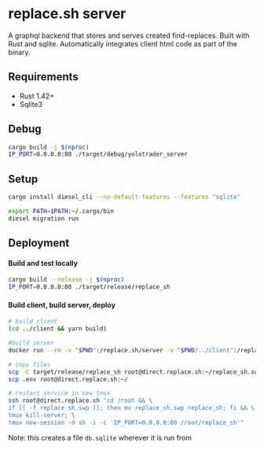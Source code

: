 # replace.sh server
A graphql backend that stores and serves created find-replaces. Built with Rust and sqlite. Automatically integrates client html code as part of the binary.

## Requirements

- Rust 1.42+
- Sqlite3

## Debug

```bash
cargo build -j $(nproc)
IP_PORT=0.0.0.0:80 ./target/debug/yolotrader_server
```

## Setup

```bash
cargo install diesel_cli --no-default-features --features "sqlite"

export PATH=$PATH:~/.cargo/bin
diesel migration run
```

## Deployment

#### Build and test locally
```bash
cargo build --release -j $(nproc)
IP_PORT=0.0.0.0:80 ./target/release/replace_sh
```

#### Build client, build server, deploy
```bash
# build client
(cd ../client && yarn build)

#build server
docker run --rm -v "$PWD":/replace.sh/server -v "$PWD/../client":/replace.sh/client -w /replace.sh/server rust:slim sh -c "apt update && apt install -y libsqlite3-dev && cargo build --release -j $(nproc)"

# copy files
scp -C target/release/replace_sh root@direct.replace.sh:~/replace_sh.swp
scp .env root@direct.replace.sh:~/

# restart service in new tmux
ssh root@direct.replace.sh "cd /root && \
if [[ -f replace_sh.swp ]]; then mv replace_sh.swp replace_sh; fi && \
tmux kill-server; \
tmux new-session -d sh -i -c 'IP_PORT=0.0.0.0:80 /root/replace_sh'"
```
Note: this creates a file `db.sqlite` wherever it is run from

